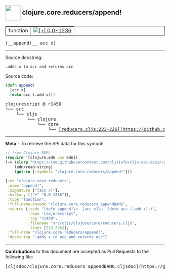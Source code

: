 ## <img width="48px" valign="middle" src="http://i.imgur.com/Hi20huC.png"> clojure.core.reducers/append!

 <table border="1">
<tr>

<td>function</td>
<td><a href="https://github.com/cljsinfo/cljs-api-docs/tree/0.0-1236"><img valign="middle" alt="[+] 0.0-1236" src="https://img.shields.io/badge/+-0.0--1236-lightgrey.svg"></a> </td>
</tr>
</table>

 <samp>
(__append!__ acc x)<br>
</samp>

---




Source docstring:

```
.adds x to acc and returns acc
```

Source code:

```clj
(defn append!
  [acc x]
  (doto acc (.add x)))
```

 <pre>
clojurescript @ r1450
└── src
    └── cljs
        └── clojure
            └── core
                └── <ins>[reducers.cljs:223-226](https://github.com/clojure/clojurescript/blob/r1450/src/cljs/clojure/core/reducers.cljs#L223-L226)</ins>
</pre>


---

__Meta__ - To retrieve the API data for this symbol:

```clj
;; from Clojure REPL
(require '[clojure.edn :as edn])
(-> (slurp "https://raw.githubusercontent.com/cljsinfo/cljs-api-docs/catalog/cljs-api.edn")
    (edn/read-string)
    (get-in [:symbols "clojure.core.reducers/append!"]))
```

```clj
{:ns "clojure.core.reducers",
 :name "append!",
 :signature ["[acc x]"],
 :history [["+" "0.0-1236"]],
 :type "function",
 :full-name-encode "clojure.core.reducers_appendBANG",
 :source {:code "(defn append!\n  [acc x]\n  (doto acc (.add x)))",
          :repo "clojurescript",
          :tag "r1450",
          :filename "src/cljs/clojure/core/reducers.cljs",
          :lines [223 226]},
 :full-name "clojure.core.reducers/append!",
 :docstring ".adds x to acc and returns acc"}

```

---

__Contributions__ to this document are accepted as Pull Requests to the following file:

 <pre>
[cljsdoc/clojure.core.reducers_appendBANG.cljsdoc](https://github.com/cljsinfo/cljs-api-docs/blob/master/cljsdoc/clojure.core.reducers_appendBANG.cljsdoc)
</pre>

